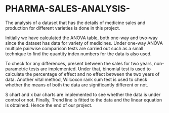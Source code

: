 # PHARMA-SALES-ANALYSIS-

The analysis of a dataset that has the details of medicine sales and production for different varieties is done in this project. 

Initially we have calculated the ANOVA table, both one-way and two-way since the dataset has data for variety of medicines.
Under one-way ANOVA multiple pairwise comparison tests are carried out such as a small technique to find the quantity index numbers for the data is also used. 

To check for any differences, present between the sales for two years, non-parametric tests are implemented.
Under that, binomial test is used to calculate the percentage of effect and no effect between the two years of data. Another vital method, Wilcoxon rank sum test is used to check whether the means of both the data are significantly different or not.

S chart and x bar charts are implemented to see whether the data is under control or not. Finally, Trend line is fitted to the data and the linear equation is obtained. Hence the end of our project.
